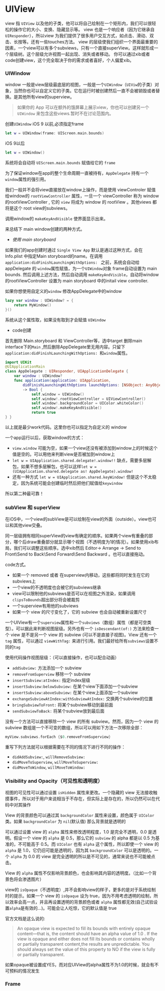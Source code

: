 # UIView

view 指 `UIView` 以及他的子类，他可以将自己绘制在一个矩形内，我们可以很轻松的操作它的大小、变换、隐藏显示等。
view 也是一个响应者（因为它继承自`UIResponder`），所以view 为我们提供了很多用户交互方式，如点击、滑动、双击、长按等。还有一些touches方法。
view 的层级使我们组织一个界面最重要的因素，一个view可以有多个subviews，只有一个直接superView。这样就形成一个层级树。这个层级允许视图一起出现、消失或者移动。
你可以通过xib或者code创建view，这个完全取决于你的需求或者喜好，个人偏爱xib。

### UIWindow

window 一般是view层级最底层的视图，一般是一个`UIWindow`（`UIViw`的子类）对象，当然你也可以自定义它的子类。它在运行时被创建然后一直不会被销毁或者替换。是其他所有view的superview。

> 如果你的 App 可以在额外的饿屏幕上展示view，你也可以创建另一个 `UIWindow` 来包含这些views.暂时不在讨论范围内。 

创建`UIWindow`
iOS 9 以前,必须指定frame

```swift
let w = UIWindow(frame: UIScreen.main.bounds)
```

iOS 9以后

```swift
let w = UIWindow()
```
系统将会自动将 `UIScreen.main.bounds` 赋值给它的 `frame` 

为了保证window在app的整个生命周期一直被持有，`AppDelegate` 持有一个`window`属性的强引用。

我们一般并不会将view直接放在window上操作，而是使用 viewControler 赋值给window的 `rootViewController` 属性，一旦一个 viewController 称为 window 的rootViewController , 它的 `view` 将成为 window 的 rootView 。其他views 都将是这个 root view的subviews。

调用window的 `makeKeyAndVisible` 使界面显示出来。

来总结下 main window创建的两种方式。

- *使用 main storyboard*

如果我们的app创建时通过 `Single View App` 默认是通过这种方式，会在Info.plist 中指定Main storyboard的name。在调用 `application:didFinishLaunchingWithOptions: ` 之前，系统会自动给 appDelegate 的 `window`属性赋值，为一个`UIWindow`对象 frame自动设置为 main bounds. 然后调用上述方法，然后自动调用 `makeKeyAndVisible`，自动将window的rootViewController 设置为 main storyboard 中的initail view controller.

如果你想使用自定义的`window` 
修改AppDelegate中的window 
```swift
lazy var window : UIWindow? = {
    return MyWindow()
}()
```

系统从这个属性取，如果没有取到才会赋值 `UIWindow` 

- code创建

首先删除 Main.storyboard 和 ViewController等，选中target 删除main interface下的`Main` ,然后删除AppDelegate里无用内容。只留下`application:didFinishLaunchingWithOptions: `和`window`属性。

```swift
import UIKit
@UIApplicationMain
class AppDelegate : UIResponder, UIApplicationDelegate {
    var window : UIWindow?
    func application(application: UIApplication,
        didFinishLaunchingWithOptions launchOptions: [NSObject: AnyObject]?)
        -> Bool {
            self.window = UIWindow()
            self.window!.rootViewController = UIViewController()
            self.window!.backgroundColor = UIColor.whiteColor()
            self.window!.makeKeyAndVisible()
            return true
} }

```
以上就是最少work代码。这里你也可以指定为自定义的 window

一个app运行以后，获取window的方式：

- `view.window` 可能为空，如果一个view还没有被添加到window上的时候这个值是空的。可以用他来判断view是否被加到window上
- `let w = UIApplication.shared.delegate!.window!!` 缺点，需要多层解包，如果不想多层解包，也可以这样`let w = (UIApplication.shared.delegate as! AppDelegate).window!` 
- 还有一种方式 `let w = UIApplication.shared.keyWindow!` 但是这个不太稳定，因为系统可能会创建临时然后把他们赋值给`keywindow` 

所以第二种最可靠！

### subView 和 superView

在iOS中，一个view的subView是可以绘制在view的外面（outside）。view也可以和其他view交叠。

同一层级拥有相同superView的view有确定的顺序。如果两个view有重叠的部分，哪个后draw重叠部分就显示哪个视图（不透明度为1的情况）。如果使用xib布局，我们可以调整这些顺序。选中xib然后 Editor-> Arrange -> Send to Front\Send to Back\Send Forward\Send Backward 。也可以直接拖动。

code方式。

- 如果一个 removed 或者 在superview内移动，这些都将同时发生在它的subviews上
- 一个view的不透明度也会被它的subviews继承
- view可以限制他的subviews是否可以在视图之外渲染，如果调用`clipsToBounds`超出部分将会被裁剪
- 一个superview有用他的subviews
- 如果一个 view 的尺寸变化了，它的 subview 也会自动被重新设置尺寸

一个UIView有一个`superview`属性和一个`subviews`（数组）属性（都是可空类型）。可以据此来判断视图层级。另外也有一个 `isDescendant(of:)` 方法来检查一个 view 是不是另一个 view 的 subview (可以不是直接子视图)。View 还有一个 `tag` 属性，可以通过 `viewWithTag:` 来进行引用。我们最好给所有`subviews`设置不同的`tag`

使用代码操作视图层级：（可以直接操作，也可以配合动画）

- `addSubview:` 方法添加一个 subview
- `removeFromSuperview` 移除一个 subview
- `insertSubview:atIndex:` 指定index层级
- `insertSubview:belowSubview:` 在某个view下面添加一个subview
- `insertSubview:aboveSubview:` 在某个view上面添加一个subview
- `exchangeSubviewAtIndex:withSubviewAtIndex:` 交换两个subview的位置
- `bringSubviewToFront:` 将某个subview移动到最前面
- `sendSubviewToBack:` 将某个subview放到最后面

没有一个方法可以直接移除一个 view 的所有 subview。然而，因为一个 view 的 subview 数组是一个不可变的数组，所以可以用如下方法一次移除全部：

```swift
myView.subviews.forEach {$0.removeFromSuperview}
```

重写下列方法就可以根据需要在不同的情况下进行不同的操作：

- `didAddSubview:`, `willRemoveSubview:`
- `didMoveToSuperview`, `willMoveToSuperview:`
- `didMoveToWindow`, `willMoveToWindow:`

### Visibility and Opacity（可见性和透明度）

视图的可见性可以通过设置 `isHidden` 属性来更改。一个隐藏的 view 无法接收触摸事件，所以对于用户来说相当于不存在，但实际上是存在的，所以仍然可以在代码中对其操作

View 的背景颜色可以通过其 `backgroundColor` 属性来设置，颜色属于 `UIColor` 类。如果 `backgroundColor` 为 `nil`(默认值) 那么背景就是透明的

可以通过设置 view 的 `alpha` 属性来修改透明程度，1.0 是完全不透明，0.0 是透明。假设一个 view 的 `alpha` 是 0.5，那么它的 `subview` 的 alpha 都是以 0.5 为基准的，不可能高于 0.5。而 `UIColor` 也有 `alpha` 这个属性，所以即使一个 view 的 `alpha` 是 1.0，它仍旧可能是透明的，因为其 `backgroundColor` 可以是透明的。一个 `alpha` 为 0.0 的 view 是完全透明的所以是不可见的，通常来说也不可能被点击。


View 的 `alpha` 属性不仅影响背景颜色，也会影响其内容的透明度。（比如一个背景色将会渗透图片）


view的 `isOpaque`（不透明度）,并不会影响view的样子，更多的是对于系统绘制时的提示。如果一个 view 的 `isOpaque` 设为 true，因为不用考虑透明的绘制，所以效率会高一点，并且再设置透明的背景颜色或者 `alpha` 属性都无效(自己试验设置`alpha`是有效的...)。可能会让人吃惊，它的默认值是 true

官方文档是这么说的: 

>An opaque view is expected to fill its bounds with entirely opaque content—that is, the content should have an alpha value of 1.0
. If the view is opaque and either does not fill its bounds or contains wholly or partially transparent content,the results are unpredictable. You should always set the value of this property to NO
if the view is fully or partially transparent.


如果opaque被设置成YES，而对应UIView的alpha属性不为1.0的时候，就会有不可预料的情况发生

### Frame





































